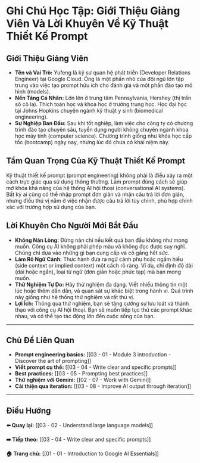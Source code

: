 # Ghi Chú Học Tập: Giới Thiệu Giảng Viên Và Lời Khuyên Về Kỹ Thuật Thiết Kế Prompt

## Giới Thiệu Giảng Viên

- **Tên và Vai Trò:** Yufeng là kỹ sư quan hệ phát triển (Developer Relations Engineer) tại Google Cloud. Ông là một phần nhỏ của đội ngũ lớn tập trung vào việc tạo prompt hữu ích cho đánh giá và một phần đào tạo mô hình (models).
- **Nền Tảng Cá Nhân:** Lớn lên ở trung tâm Pennsylvania, Hershey (thị trấn sô cô la). Thích toán học và khoa học ở trường trung học. Học đại học tại Johns Hopkins chuyên ngành kỹ thuật y sinh (biomedical engineering).
- **Sự Nghiệp Ban Đầu:** Sau khi tốt nghiệp, làm việc cho công ty có chương trình đào tạo chuyên sâu, tuyển dụng người không chuyên ngành khoa học máy tính (computer science). Chương trình giống như khóa học cấp tốc (bootcamp) ngày nay, nhưng lúc đó chưa có khái niệm này.

## Tầm Quan Trọng Của Kỹ Thuật Thiết Kế Prompt

Kỹ thuật thiết kế prompt (prompt engineering) không phải là điều xảy ra một cách trực giác qua sử dụng thông thường. Làm prompt đúng cách sẽ giúp mở khóa khả năng của hệ thống AI hội thoại (conversational AI systems). Bất kỳ ai cũng có thể nhập prompt đơn giản và nhận câu trả lời đơn giản, nhưng điều thú vị nằm ở việc nhận được câu trả lời tùy chỉnh, phù hợp chính xác với trường hợp sử dụng của bạn.

## Lời Khuyên Cho Người Mới Bắt Đầu

- **Không Nản Lòng:** Đừng nản chí nếu kết quả ban đầu không như mong muốn. Công cụ AI không phải phép màu và không đọc được suy nghĩ. Chúng chỉ dựa vào những gì bạn cung cấp và cố gắng hết sức.
- **Làm Rõ Ngữ Cảnh:** Thực hành đưa ra ngữ cảnh phụ hoặc ngầm hiểu (side context or implied context) một cách rõ ràng. Ví dụ, chỉ định độ dài (dài hoặc ngắn), loại từ ngữ (đơn giản hoặc phức tạp) mà bạn mong muốn.
- **Thử Nghiệm Tự Do:** Hãy thử nghiệm đa dạng. Viết nhiều thông tin một lúc hoặc thêm dần dần, và quan sát sự khác biệt trong hành vi. Quá trình này giống như hệ thống thử nghiệm và rất thú vị.
- **Lợi Ích:** Thông qua thử nghiệm, bạn sẽ tăng cường sự lưu loát và thành thạo với công cụ AI hội thoại. Bạn sẽ muốn tiếp tục thử các prompt khác nhau, và có thể tạo tác động lớn đến cuộc sống của bạn.

---

## Chủ Đề Liên Quan

- **Prompt engineering basics:** [[03 - 01 - Module 3 introduction - Discover the art of prompting]]
- **Viết prompt cụ thể:** [[03 - 04 - Write clear and specific prompts]]
- **Best practices:** [[03 - 05 - Prompting best practices]]
- **Thử nghiệm với Gemini:** [[02 - 07 - Work with Gemini]]
- **Cải thiện qua iteration:** [[03 - 08 - Improve AI output through iteration]]

---

## Điều Hướng

**⬅️ Quay lại:** [[03 - 02 - Understand large language models]]

**➡️ Tiếp theo:** [[03 - 04 - Write clear and specific prompts]]

**🏠 Trang chủ:** [[01 - 01 - Introduction to Google AI Essentials]]
